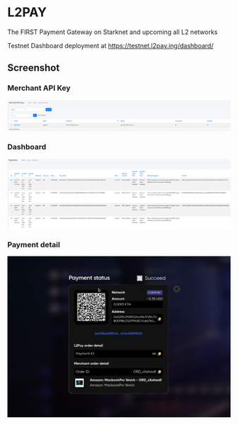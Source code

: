 # L2PAY
The FIRST Payment Gateway on Starknet and upcoming all L2 networks

Testnet Dashboard deployment at https://testnet.l2pay.ing/dashboard/

## Screenshot

### Merchant API Key
![alt text](screenshots/merchant-apikey.png)

### Dashboard
![alt text](screenshots/image.png)

### Payment detail
![alt text](screenshots/detail-payment.png)